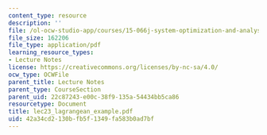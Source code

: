 ```yaml
---
content_type: resource
description: ''
file: /ol-ocw-studio-app/courses/15-066j-system-optimization-and-analysis-for-manufacturing-summer-2003/42a34cd2130bfb5f1349fa583b0ad7bf_lec23_lagrangean_example.pdf
file_size: 162206
file_type: application/pdf
learning_resource_types:
- Lecture Notes
license: https://creativecommons.org/licenses/by-nc-sa/4.0/
ocw_type: OCWFile
parent_title: Lecture Notes
parent_type: CourseSection
parent_uid: 22c87243-e00c-38f9-135a-54434bb5ca86
resourcetype: Document
title: lec23_lagrangean_example.pdf
uid: 42a34cd2-130b-fb5f-1349-fa583b0ad7bf
---
```

